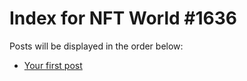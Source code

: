 # Index for NFT World #1636
Posts will be displayed in the order below:

- [Your first post](./001-first.md)

